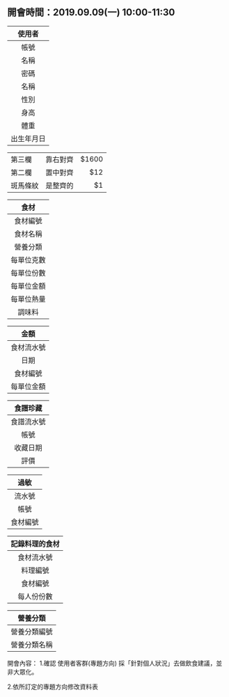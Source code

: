 ## 開會時間：2019.09.09(一) 10:00-11:30 ##
|使用者|
|:--------------------:|
|        帳號        |
|        名稱        |
|        密碼        |
|        名稱        |
|        性別        |
|        身高        |
|        體重        |
|     出生年月日     |

|     |      |     |
| ------------- |:-------------:| -----:|
| 第三欄        | 靠右對齊      | $1600 |
| 第二欄        | 置中對齊      |   $12 |
| 斑馬條紋      | 是整齊的      |    $1 |


|        食材       |
|:--------------------:|
|       食材編號       |
|       食材名稱       |
|       營養分類       |
|      每單位克數      |
|      每單位份數      |
|      每單位金額      |
|      每單位熱量      |
|        調味料        |



|        金額       |
|:--------------------:|
|       食材流水號       |
|          日期       |
|       食材編號       |
|      每單位金額      |


|        食譜珍藏       |
|:--------------------:|
|       食譜流水號       |
|          帳號       |
|       收藏日期       |
|         評價         |


|        過敏       |
|:--------------------:|
|       流水號       |
|         帳號       |
|       食材編號       |


|        記錄料理的食材       |
|:--------------------------:|
|       食材流水號       |
|          料理編號       |
|       食材編號       |
|      每人份份數      |


|        營養分類       |
|:--------------------:|
|       營養分類編號       |
|      營養分類名稱    |


開會內容：
1.確認 使用者客群(專題方向)
採「針對個人狀況」去做飲食建議，並非大眾化。

2.依所訂定的專題方向修改資料表

